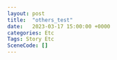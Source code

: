 ```yaml
---
layout: post
title:  "others_test"
date:   2023-03-17 15:00:00 +0000
categories: Etc
Tags: Story Etc
SceneCode: []
---
```


